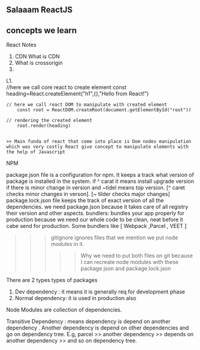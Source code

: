 ## Salaaam ReactJS

## concepts we learn
React Notes


1. CDN What is CDN
2. What is crossorigin
3. 


L1.  	
	//here we call core react to create element
	const heading=React.createElement("h1",{},"Hello from React!") 

	// here we call react DOM to manipulate with created element
        const root = ReactDOM.createRoot(document.getElementById("root")) 

	// rendering the created element
        root.render(heading) 


	>> Main funda of react that come into place is Dom nodes manipulation which was very costly React give concept to manipulate elements with the help of Javascript



NPM

package.json file is a configuration for npm. It keeps a track what version of package is installed in the system. if ^ carat it means install upgrade version if there is minor change in version  and ~tidel means top version. [^ caret checks minor changes in verson].  [~ tilder checks major changes]	package.lock.json file keeps the track of exact version of all the dependencies.
we need package.json because it takes care of all registry their version and other aspects.	
bundlers: bundles your app properly for production because we need our whole code to be clean, neat before it cabe send for production. Some bundlers  like [ Webpack ,Parcel , VEET ] 
	
>>> gitIgnore ignores files that we mention we put node modules in it.
>>>>> Why we need to put both files on git because I can recreate node modules with these package.json and package.lock.json

There are 2 types types of packages
1. Dev dependency : it means it is generally req for development phase
2. Normal dependency: it is used in production also

Node Modules are collection of dependencies.

Transitive Dependency : means dependency is depend on another dependency . Another dependency is depend on other dependencies and go on dependency tree. 
E.g, parcel >> another dependency >> depends on another dependency >> and so on dependency tree.
